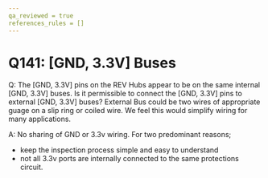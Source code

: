 ```yaml
---
qa_reviewed = true
references_rules = []
---
```


# Q141: [GND, 3.3V] Buses

Q: The [GND, 3.3V] pins on the REV Hubs appear to be on the same internal [GND, 3.3V] buses.  Is it permissible to connect the [GND, 3.3V] pins to external [GND, 3.3V] buses?  External Bus could be two wires of appropriate guage on a slip ring or coiled wire.  We feel this would simplify wiring for many applications.

A: No sharing of GND or 3.3v wiring. For two predominant reasons;
- keep the inspection process simple and easy to understand
- not all 3.3v ports are internally connected to the same protections circuit.